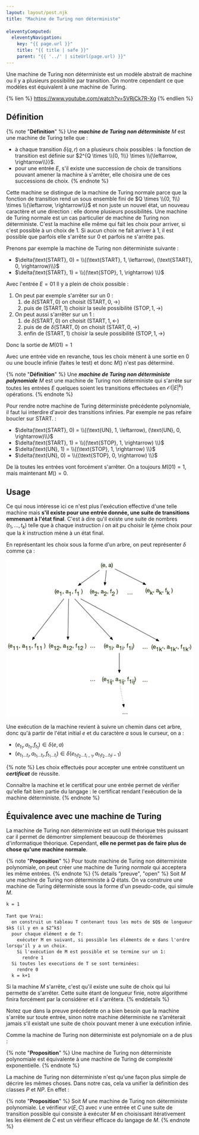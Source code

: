 ```yaml
---
layout: layout/post.njk
title: "Machine de Turing non déterministe"

eleventyComputed:
  eleventyNavigation:
    key: "{{ page.url }}"
    title: "{{ title | safe }}"
    parent: "{{ '../' | siteUrl(page.url) }}"
---
```


Une machine de Turing non déterministe est un modèle abstrait  de machine ou il y a plusieurs possibilité par transition. On montre cependant ce que modèles est équivalent à une machine de Turing.

{% lien %}
<https://www.youtube.com/watch?v=5VRjCk7R-Xg>
{% endlien %}

## Définition

{% note "**Définition**" %}
Une **_machine de Turing non déterministe_** $M$ est une machine de Turing  telle que :

- à chaque transition $\delta(q, r)$ on a plusieurs choix possibles : la fonction de transition est définie sur $2^{Q \times \\{0, 1\\} \times \\{\leftarrow, \rightarrow\\}}$.
- pour une entrée $E$, s'il existe une succession de choix de transitions pouvant amener la machine à s'arrêter, elle choisira une de ces successions de choix.
{% endnote %}

Cette machine se distingue de la machine de Turing normale parce que la fonction de transition rend un sous ensemble fini de $Q \times \\{0, 1\\} \times \\{\leftarrow, \rightarrow\\}$ et non juste un nouvel état, un nouveau caractère et une direction : elle donne plusieurs possibilités. Une machine de Turing normale est un cas particulier de machine de Turing non déterministe. C'est la machine elle même qui fait les choix pour arriver, si c'est possible à un choix de 1. Si aucun choix ne fait arriver à 1, il est possible que parfois elle s'arrête sur 0 et parfois ne s'arrête pas.

Prenons par exemple la machine de Turing non déterministe suivante :

- $\delta(\text{START}, 0) = \\{(\text{START}, 1, \leftarrow), (\text{START}, 0, \rightarrow)\\}$
- $\delta(\text{START}, 1) = \\{(\text{STOP}, 1, \rightarrow) \\}$

Avec l'entrée $E=01$ Il y a plein de choix possible :

1. On peut par exemple s'arrêter sur un 0 :
   1. de $\delta(\text{START}, 0)$ on choisit $(\text{START}, 0, \rightarrow)$
   2. puis de $(\text{START}, 1)$ choisir la seule possibilité $(\text{STOP}, 1, \rightarrow)$
2. On peut aussi s'arrêter sur un 1 :
   1. de $\delta(\text{START}, 0)$ on choisit $(\text{START}, 1, \leftarrow)$
   2. puis de de $\delta(\text{START}, 0)$ on choisit $(\text{START}, 0, \rightarrow)$
   3. enfin de $(\text{START}, 1)$ choisir la seule possibilité $(\text{STOP}, 1, \rightarrow)$

Donc la sortie de $M(01) = 1$

Avec une entrée vide en revanche, tous les choix mènent à une sortie en 0 ou une boucle infinie (faites le test) et donc $M()$ n'est pas déterminé.

{% note "**Définition**" %}
Une **_machine de Turing non déterministe polynomiale_** $M$ est une machine de Turing non déterministe qui s'arrête sur toutes les entrées $E$ quelques soient les transitions effectuées en $\mathcal{O}(\vert E \vert^k)$ opérations.
{% endnote %}

Pour rendre notre machine de Turing déterministe précédente polynomiale, il faut lui interdire d'avoir des transitions infinies. Par exemple ne pas refaire boucler sur $\text{START}$. :

- $\delta(\text{START}, 0) = \\{(\text{UN}, 1, \leftarrow), (\text{UN}, 0, \rightarrow)\\}$
- $\delta(\text{START}, 1) = \\{(\text{STOP}, 1, \rightarrow) \\}$
- $\delta(\text{UN}, 1) = \\{(\text{STOP}, 1, \rightarrow) \\}$
- $\delta(\text{UN}, 0) = \\{(\text{STOP}, 0, \rightarrow) \\}$

De là toutes les entrées vont forcément s'arrêter. On a toujours $M(01) = 1$, mais maintenant $M() = 0$.

## Usage

Ce qui nous intéresse ici ce n'est plus l'exécution effective d'une telle machine mais **s'il existe pour une entrée donnée, une suite de transitions emmenant à l'état final**. C'est à dire qu'il existe une suite de nombres $(t_1, \dots, t_k)$ telle que à chaque instruction $i$ on ait pu choisir le $t_i$ème choix pour que la $k$ instruction mène à un état final.

En représentant les choix sous la forme d'un arbre, on peut représenter $\delta$ comme ça :

![Turing non déterministe arbre](turing-nd-arbre.png)

Une exécution de la machine revient à suivre un chemin dans cet arbre, donc qu'à partir de l'état initial $e$ et du caractère $a$ sous le curseur, on a :

- $(e_{t_1}, a_{t_1}, f_{t_1}) \in \delta(e, a)$
- $(e_{t_1\dots t_i}, a_{t_1\dots t_i}, f_{t_1\dots t_i}) \in \delta(e_{t_1t_2\dots t_{i-1}}, a_{t_1t_2\dots t_1i-1})$

{% note %}
Les choix effectués pour accepter une entrée constituent un **_certificat_** de réussite.

Connaître la machine et le certificat pour une entrée permet de vérifier qu'elle fait bien partie du langage : le certificat rendant l'exécution de la machine déterministe.
{% endnote %}

## Équivalence avec une machine de Turing

La machine de Turing non déterministe est un outil théorique très puissant car il permet de démontrer simplement beaucoup de théorèmes d'informatique théorique. Cependant, **elle ne permet pas de faire plus de chose qu'une machine normale**.

{% note "**Proposition**" %}
Pour toute machine de Turing non déterministe polynomiale, on peut créer une machine de Turing _normale_ qui acceptera les même entrées.
{% endnote %}
{% details "preuve", "open" %}
Soit $M$ une machine de Turing non déterministe à $Q$ états. On va construire une machine de Turing déterministe sous la forme d'un pseudo-code, qui simule $M$.

```
k = 1

Tant que Vrai:
  on construit un tableau T contenant tous les mots de $Q$ de longueur $k$ (il y en a $2^k$)
  pour chaque élément e de T:
    exécuter M en suivant, si possible les éléments de e dans l'ordre lorsqu'il y a un choix.
    Si l'exécution de M est possible et se termine sur un 1:
      rendre 1
  Si toutes les executions de T se sont terminées:
    rendre 0
  k = k+1
```

Si la machine $M$ s'arrête, c'est qu'il existe une suite de choix qui lui permette de s'arrêter. Cette suite étant de longueur finie, notre algorithme finira forcément par la considérer et il s'arrêtera.
{% enddetails %}

Notez que dans la preuve précédente on a bien besoin que la machine s'arrête sur toute entrée, sinon notre machine déterministe ne s’arrêterait jamais s'il existait une suite de choix pouvant mener à une exécution infinie.

Comme la machine de Turing non déterministe est polynomiale on a de plus :

{% note "**Proposition**" %}
Une machine de Turing non déterministe polynomiale est équivalente à une machine de Turing de complexité exponentielle.
{% endnote %}

La machine de Turing non déterministe n'est qu'une façon plus simple de décrire les mêmes choses. Dans notre cas, cela va unifier la définition des classes $P$ et $NP$. En effet :

{% note "**Proposition**" %}
Soit $M$ une machine de Turing non déterministe polynomiale. Le vérifieur $v(E, C)$ avec $v$ une entrée et $C$ une suite de transition possible qui consiste à exécuter $M$ en choisissant itérativement les les élément de $C$ est un vérifieur efficace du langage de $M$.
{% endnote %}
